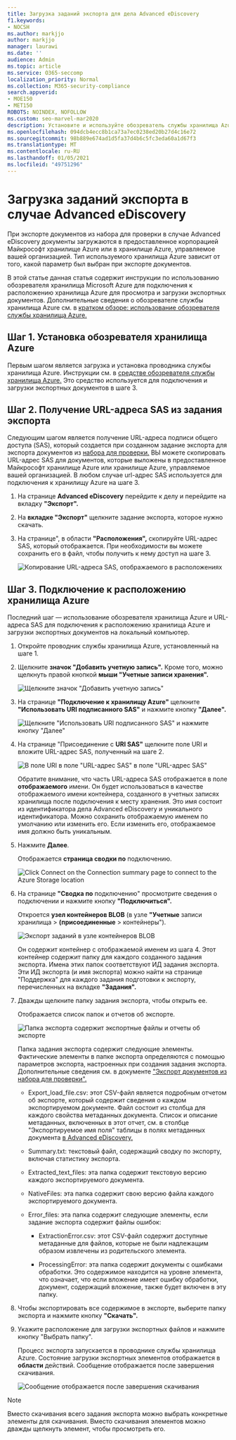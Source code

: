 ```yaml
---
title: Загрузка заданий экспорта для дела Advanced eDiscovery
f1.keywords:
- NOCSH
ms.author: markjjo
author: markjjo
manager: laurawi
ms.date: ''
audience: Admin
ms.topic: article
ms.service: O365-seccomp
localization_priority: Normal
ms.collection: M365-security-compliance
search.appverid:
- MOE150
- MET150
ROBOTS: NOINDEX, NOFOLLOW
ms.custom: seo-marvel-mar2020
description: Установите и используйте обозреватель службы хранилища Azure для загрузки документов, которые были экспортируются из набора для проверки в Advanced eDiscovery.
ms.openlocfilehash: 094dcb4ecc8b1ca73a7ec0238ed20b27d4c16e72
ms.sourcegitcommit: 98b889e674ad1d5fa37d4b6c5fc3eda60a1d67f3
ms.translationtype: MT
ms.contentlocale: ru-RU
ms.lasthandoff: 01/05/2021
ms.locfileid: "49751296"
---
```

# <a name="download-export-jobs-in-an-advanced-ediscovery-case"></a>Загрузка заданий экспорта в случае Advanced eDiscovery

При экспорте документов из набора для проверки в случае Advanced eDiscovery документы загружаются в предоставленное корпорацией Майкрософт хранилище Azure или в хранилище Azure, управляемое вашей организацией. Тип используемого хранилища Azure зависит от того, какой параметр был выбран при экспорте документов.

В этой статье данная статья содержит инструкции по использованию обозревателя хранилища Microsoft Azure для подключения к расположению хранилища Azure для просмотра и загрузки экспортных документов. Дополнительные сведения о обозревателе службы хранилища Azure см. в [кратком обзоре: использование обозревателя службы хранилища Azure.](https://docs.microsoft.com/azure/storage/blobs/storage-quickstart-blobs-storage-explorer)

## <a name="step-1-install-the-azure-storage-explorer"></a>Шаг 1. Установка обозревателя хранилища Azure

Первым шагом является загрузка и установка проводника службы хранилища Azure. Инструкции см. в [средстве обозревателя службы хранилища Azure.](https://go.microsoft.com/fwlink/p/?LinkId=544842) Это средство используется для подключения и загрузки экспортных документов в шаге 3.

## <a name="step-2-obtain-the-sas-url-from-the-export-job"></a>Шаг 2. Получение URL-адреса SAS из задания экспорта

Следующим шагом является получение URL-адреса подписи общего доступа (SAS), который создается при созданном задание экспорта для экспорта документов из [набора для проверки.](export-documents-from-review-set.md) ВЫ можете скопировать URL-адрес SAS для документов, которые выложены в предоставленное Майкрософт хранилище Azure или хранилище Azure, управляемое вашей организацией. В любом случае url-адрес SAS используется для подключения к хранилищу Azure на шаге 3.

1. На странице **Advanced eDiscovery** перейдите к делу и перейдите на вкладку **"Экспорт".**

2. На **вкладке "Экспорт"** щелкните задание экспорта, которое нужно скачать.

3. На странице", в области **"Расположения",** скопируйте URL-адрес SAS, который отображается. При необходимости вы можете сохранить его в файл, чтобы получить к нему доступ на шаге 3.
 
   ![Копирование URL-адреса SAS, отображаемого в расположениях](../media/eDiscoExportJob.png)

## <a name="step-3-connect-to-the-azure-storage-location"></a>Шаг 3. Подключение к расположению хранилища Azure

Последний шаг — использование обозревателя хранилища Azure и URL-адреса SAS для подключения к расположению хранилища Azure и загрузки экспортных документов на локальный компьютер.

1. Откройте проводник службы хранилища Azure, установленный на шаге 1.

2. Щелкните **значок "Добавить учетную запись".** Кроме того, можно щелкнуть правой кнопкой **мыши "Учетные записи хранения".**

   ![Щелкните значок "Добавить учетную запись"](../media/AzureStorageConnect.png)

3. На странице **"Подключение к хранилищу Azure"** щелкните **"Использовать URI подписанного SAS"** и нажмите кнопку **"Далее".**

    ![Щелкните "Использовать URI подписанного SAS" и нажмите кнопку "Далее"](../media/AzureStorageConnect2.png)

4. На странице "Присоединение с **URI SAS"** щелкните поле URI и вложите URL-адрес SAS, полученный на шаге 2. 

    ![В поле URI в поле "URL-адрес SAS" в поле "URL-адрес SAS"](../media/AzureStorageConnect3.png)

    Обратите внимание, что часть URL-адреса SAS отображается в поле **отображаемого** имени. Он будет использоваться в качестве отображаемого имени контейнера, созданного в учетных записях хранилища после подключения к месту хранения.  Это имя состоит из идентификатора дела Advanced eDiscovery и уникального идентификатора. Можно сохранить отображаемую именем по умолчанию или изменить его. Если изменить его, отображаемое имя должно быть уникальным.

5. Нажмите **Далее**.

    Отображается **страница сводки по** подключению.

    ![Click Connect on the Connection summary page to connect to the Azure Storage location](../media/AzureStorageConnect4.png)

6. На странице **"Сводка по** подключению" просмотрите сведения о подключении и нажмите кнопку **"Подключиться".**

    Откроется **узел контейнеров BLOB** (в узле **"Учетные** записи хранилища  >  **(присоединенные** \> контейнеры").

    ![Экспорт заданий в узле контейнеров BLOB](../media/AzureStorageConnect5.png)

    Он содержит контейнер с отображаемой именем из шага 4. Этот контейнер содержит папку для каждого созданного задания экспорта. Имена этих папок соответствуют ИД задания экспорта. Эти ИД экспорта (и имя экспорта) можно  найти на странице "Поддержка"  для каждого задания подготовки к экспорту, перечисленных на вкладке **"Задания".**

7. Дважды щелкните папку задания экспорта, чтобы открыть ее.

   Отображается список папок и отчетов об экспорте.
   
    ![Папка экспорта содержит экспортные файлы и отчеты об экспорте](../media/AzureStorageConnect6.png)

   Папка задания экспорта содержит следующие элементы. Фактические элементы в папке экспорта определяются с помощью параметров экспорта, настроенных при создания задания экспорта. Дополнительные сведения см. в документе ["Экспорт документов из набора для проверки".](export-documents-from-review-set.md)

    - Export_load_file.csv: этот CSV-файл является подробным отчетом об экспорте, который содержит сведения о каждом экспортируемом документе. Файл состоит из столбца для каждого свойства метаданных документа. Список и описание метаданных, включенных в этот отчет, см. в столбце "Экспортируемое имя поля" таблицы в полях метаданных документа [в Advanced eDiscovery.](document-metadata-fields-in-advanced-ediscovery.md) 
    
    - Summary.txt: текстовый файл, содержащий сводку по экспорту, включая статистику экспорта.
    
    - Extracted_text_files: эта папка содержит текстовую версию каждого экспортируемого документа.
     
    - NativeFiles: эта папка содержит свою версию файла каждого экспортируемого документа.
    
    - Error_files: эта папка содержит следующие элементы, если задание экспорта содержит файлы ошибок: 
        
      - ExtractionError.csv: этот CSV-файл содержит доступные метаданные для файлов, которые не были надлежащим образом извлечены из родительского элемента.
        
      - ProcessingError: эта папка содержит документы с ошибками обработки. Это содержимое находится на уровне элемента, что означает, что если вложение имеет ошибку обработки, документ, содержащий вложение, также будет включен в эту папку.
 
8. Чтобы экспортировать все содержимое в экспорте, выберите папку экспорта и нажмите кнопку **"Скачать".**

9. Укажите расположение для загрузки экспортных файлов и нажмите кнопку "Выбрать папку".

    Процесс экспорта запускается в проводнике службы хранилища Azure. Состояние загрузки экспортных элементов отображается в **области** действий. Сообщение отображается после завершения скачивания.

    ![Сообщение отображается после завершения скачивания](../media/AzureStorageConnect8.png)

> [!NOTE]
> Вместо скачивания всего задания экспорта можно выбрать конкретные элементы для скачивания. Вместо скачивания элементов можно дважды щелкнуть элемент, чтобы просмотреть его.
